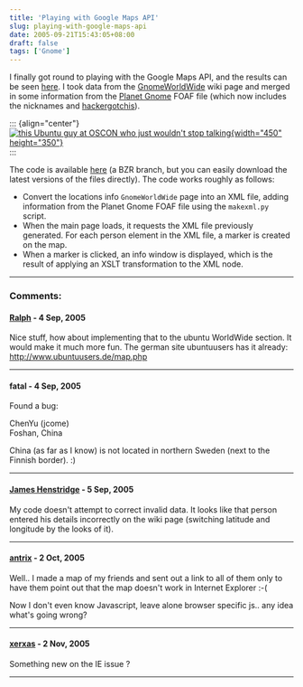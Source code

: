 ```yaml
---
title: 'Playing with Google Maps API'
slug: playing-with-google-maps-api
date: 2005-09-21T15:43:05+08:00
draft: false
tags: ['Gnome']
---
```


I finally got round to playing with the Google Maps API, and the results
can be seen [here](http://www.gnome.org/~jamesh/maps/gnome.html). I took
data from the [GnomeWorldWide](http://live.gnome.org/GnomeWorldWide)
wiki page and merged in some information from the [Planet
Gnome](http://planet.gnome.org/) FOAF file (which now includes the
nicknames and
[hackergotchis](http://en.wikipedia.org/wiki/Hackergotchi)).

::: {align="center"}
[\
![this Ubuntu guy at OSCON who just wouldn\'t stop
talking](http://blogs.gnome.org/jamesh/files/2005/09/gnome-world-wide.jpg){width="450"
height="350"}\
](http://www.gnome.org/~jamesh/maps/gnome.html)
:::

The code is available
[here](http://www.gnome.org/~jamesh/bzr/mapsworldwide/) (a BZR branch,
but you can easily download the latest versions of the files directly).
The code works roughly as follows:

-   Convert the locations info `GnomeWorldWide` page into an XML file,
    adding information from the Planet Gnome FOAF file using the
    `makexml.py` script.
-   When the main page loads, it requests the XML file previously
    generated. For each person element in the XML file, a marker is
    created on the map.
-   When a marker is clicked, an info window is displayed, which is the
    result of applying an XSLT transformation to the XML node.

---
### Comments:
#### [Ralph](http://ralph-wabel.net) - <time datetime="2005-09-22 03:12:32">4 Sep, 2005</time>

Nice stuff, how about implementing that to the ubuntu WorldWide section.
It would make it much more fun. The german site ubuntuusers has it
already: <http://www.ubuntuusers.de/map.php>

---
#### fatal - <time datetime="2005-09-22 21:50:09">4 Sep, 2005</time>

Found a bug:

ChenYu (jcome)\
Foshan, China

China (as far as I know) is not located in northern Sweden (next to the
Finnish border). :)

---
#### [James Henstridge](http://blogs.gnome.org/jamesh) - <time datetime="2005-09-23 13:21:12">5 Sep, 2005</time>

My code doesn\'t attempt to correct invalid data. It looks like that
person entered his details incorrectly on the wiki page (switching
latitude and longitude by the looks of it).

---
#### [antrix](http://www.antrix.net/) - <time datetime="2005-10-04 13:34:46">2 Oct, 2005</time>

Well.. I made a map of my friends and sent out a link to all of them
only to have them point out that the map doesn\'t work in Internet
Explorer :-(

Now I don\'t even know Javascript, leave alone browser specific js.. any
idea what\'s going wrong?

---
#### [xerxas](http://xerxas@gmail.com) - <time datetime="2005-11-08 05:33:21">2 Nov, 2005</time>

Something new on the IE issue ?

---
